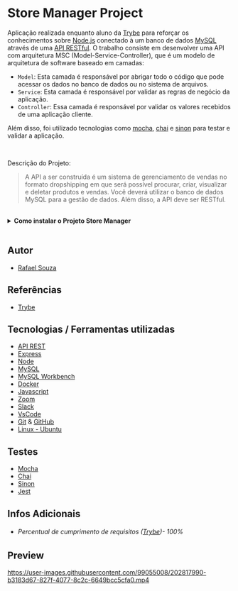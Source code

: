 # Store Manager Project

Aplicação realizada enquanto aluno da [Trybe](https://www.betrybe.com/) para reforçar os conhecimentos sobre [Node.js](https://nodejs.org/en/)
conectado à um banco de dados [MySQL](https://www.mysql.com/) através de uma [API RESTful](https://blog.betrybe.com/desenvolvimento-web/api-rest-tudo-sobre/).
O trabalho consiste em desenvolver uma API com arquitetura MSC (Model-Service-Controller), que é um modelo de arquitetura de software baseado em camadas:

- `Model`: Esta camada é responsável por abrigar todo o código que pode acessar os dados no banco de dados ou no sistema de arquivos.
- `Service`: Esta camada é responsável por validar as regras de negócio da aplicação.
- `Controller`: Essa camada é responsável por validar os valores recebidos de uma aplicação cliente.

Além disso, foi utilizado tecnologias como [mocha](https://mochajs.org/), [chai](https://www.chaijs.com/) e [sinon](https://sinonjs.org/) para testar e validar a aplicação.

<br>

Descrição do Projeto:

> A API a ser construída é um sistema de gerenciamento de vendas no formato dropshipping em que será possível  procurar, criar, visualizar e 
deletar produtos e vendas. Você deverá utilizar o banco de dados MySQL para a gestão de dados. Além disso, a API deve ser RESTful.

<br>

<details>
  <summary><strong>Como instalar o Projeto Store Manager</strong></summary><br />

## Instalação
 
<hr>
 
### Rodando a aplicação via [Docker](https://www.docker.com/)

> - :warning: Antes de começar, seu docker-compose precisa estar na versão 1.29 ou superior. [Veja aqui](https://www.digitalocean.com/community/tutorials/how-to-install-and-use-docker-compose-on-ubuntu-20-04-pt) ou [na documentação](https://docs.docker.com/compose/install/) como instalá-lo. No primeiro artigo, você pode substituir onde está com `1.26.0` por `1.29.2`.

> - :warning: Caso opte por utilizar o Docker, **TODOS** os comandos disponíveis no `package.json` (npm start, npm test, npm run debug, ...) devem ser executados **DENTRO** do container, ou seja, no terminal que aparece após a execução do comando `docker exec` citado acima

> - :warning: O **git** dentro do container não vem configurado com suas credenciais. Ou faça os commits fora do container, ou configure as suas credenciais do git dentro do container.

> - :warning: Se você se deparar com o erro abaixo, quer dizer que sua aplicação já esta utilizando a `porta 3000`, seja com outro processo do Node.js (que você pode parar com o comando `killall node`) ou algum container! Neste caso você pode parar o container com o comando `docker stop <nome-do-container>`

<br>

- Clone o repositório `git@github.com:Rafael-Souza-97/store-manager.git`:

```bash
git clone git@github.com:Rafael-Souza-97/store-manager.git
```

<br>

- Entre na pasta do repositório que você acabou de clonar:

```bash
cd store-manager
```

<br>

- Rode o serviço `node` com o comando `docker-compose up -d`:

 > - Esse serviço irá inicializar um container chamado `store_manager`.
 > - A partir daqui você pode rodar o container via CLI ou abri-lo no VS Code.
 
```bash
docker-compose up -d
```

<br>

- Use o comando `docker exec -it store_manager bash`:

 > - Ele te dará acesso ao terminal interativo do container criado pelo compose, que está rodando em segundo plano.
 > - As credencias de acesso ao banco de dados estão definidas no arquivo `docker-compose.yml`, e são acessíveis no container através das variáveis de ambiente `MYSQL_USER` e `MYSQL_PASSWORD`.

```bash
docker exec -it store_manager bash
```

<br>

- Instale as depëndencias, caso necessário, com `npm install` (dentro do bash do container):

```bash
npm install
```

 > Execute a aplicação com `npm start` ou `npm run debug`

<br>
<hr>
 
### Rodando a aplicação SEM [Docker](https://www.docker.com/)

 > :warning: Para rodar a aplicação desta forma, obrigatoriamente você deve ter o [Node](https://nodejs.org/en/) instalado em seu computador.
 > :warning: Atenção: Não esqueça de renomear/configurar o arquivo .env.example para os testes locais funcionarem.
 
<br>

- Clone o repositório `git@github.com:Rafael-Souza-97/store-manager.git`:

```bash
git clone git@github.com:Rafael-Souza-97/store-manager.git
```

<br>

- Entre na pasta do repositório que você acabou de clonar:

```bash
cd store-manager
```

 > Execute a aplicação com `npm start` ou `npm run debug`

<hr>

### Scripts

- Criar o banco de dados e gerar as tabelas:

```sh
  npm run migration
```

- Limpar e popular o banco de dados:

```sh
  npm run seed
```

- Executar os testes de unidade:

```sh
  npm run test:mocha
```

</details>
  
<br>

## Autor

- [Rafael Souza](https://github.com/Rafael-Souza-97)

## Referências

 - [Trybe](https://www.betrybe.com/)

## Tecnologias / Ferramentas utilizadas

- [API REST](https://blog.betrybe.com/desenvolvimento-web/api-rest-tudo-sobre/)
- [Express](https://expressjs.com/)
- [Node](https://nodejs.org/en/)
- [MySQL](https://www.mysql.com/)
- [MySQL Workbench](https://www.mysql.com/products/workbench/)
- [Docker](https://www.docker.com/)
- [Javascript](https://developer.mozilla.org/pt-BR/docs/Web/JavaScript)
- [Zoom](https://zoom.us/)
- [Slack](https://slack.com/intl/pt-br/)
- [VsCode](https://code.visualstudio.com/)
- [Git](https://git-scm.com/) & [GitHub](https://github.com/)
- [Linux - Ubuntu](https://ubuntu.com/)

## Testes

- [Mocha](https://mochajs.org/)
- [Chai](https://www.chaijs.com/)
- [Sinon](https://sinonjs.org/)
- [Jest](https://jestjs.io/)

## Infos Adicionais

- ###### Percentual de cumprimento de requisitos ([Trybe](https://www.betrybe.com/))- 100%
  
## Preview

https://user-images.githubusercontent.com/99055008/202817990-b3183d67-827f-4077-8c2c-6649bcc5cfa0.mp4
